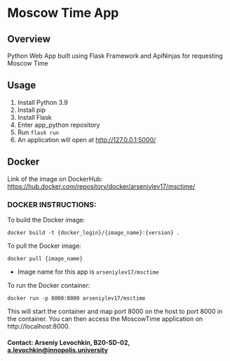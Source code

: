 # Moscow Time App

## Overview

Python Web App built using Flask Framework and ApiNinjas for requesting Moscow Time

## Usage

1. Install Python 3.9
2. Install pip
3. Install Flask
4. Enter app_python repository
5. Run `flask run`
6. An application will open at http://127.0.0.1:5000/


## Docker

Link of the image on DockerHub: https://hub.docker.com/repository/docker/arseniylev17/msctime/ 

### DOCKER INSTRUCTIONS:

To build the Docker image:

    docker build -t {docker_login}/{image_name}:{version} .

To pull the Docker image:

    docker pull {image_name}

* Image name for this app is `arseniylev17/msctime`

To run the Docker container:

    docker run -p 8000:8000 arseniylev17/msctime

This will start the container and map port 8000 on the host to port 8000 in the container. You can then access the MoscowTime application on http://localhost:8000.

#### Contact: Arseniy Levochkin, B20-SD-02, a.levochkin@innopolis.university

